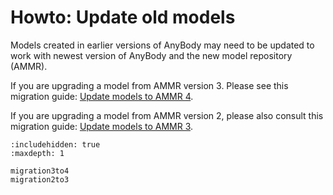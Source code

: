 # Howto: Update old models

Models created in earlier versions of AnyBody may need to be updated to work with
newest version of AnyBody and the new model repository (AMMR).

If you are upgrading a model from AMMR version 3. 
Please see this migration guide: [Update models to AMMR 4](migration3to4.md).

If you are upgrading a model from AMMR version 2, please also consult this migration guide: [Update models to AMMR 3](migration2to3.md).


```{toctree}
:includehidden: true
:maxdepth: 1

migration3to4
migration2to3
```
